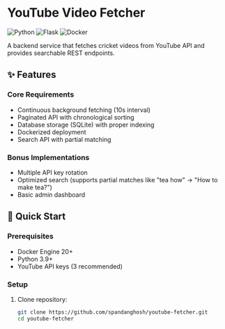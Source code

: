 # YouTube Video Fetcher

![Python](https://img.shields.io/badge/python-3.9+-blue)
![Flask](https://img.shields.io/badge/flask-2.0+-lightgrey)
![Docker](https://img.shields.io/badge/docker-compose-3.8+-blueviolet)

A backend service that fetches cricket videos from YouTube API and provides searchable REST endpoints.

## ✨ Features

### Core Requirements
- Continuous background fetching (10s interval)
- Paginated API with chronological sorting
- Database storage (SQLite) with proper indexing
- Dockerized deployment
- Search API with partial matching

### Bonus Implementations
- Multiple API key rotation
- Optimized search (supports partial matches like "tea how" → "How to make tea?")
- Basic admin dashboard

## 🚀 Quick Start

### Prerequisites
- Docker Engine 20+
- Python 3.9+
- YouTube API keys (3 recommended)

### Setup
1. Clone repository:
   ```bash
   git clone https://github.com/spandanghosh/youtube-fetcher.git
   cd youtube-fetcher
